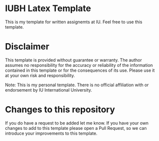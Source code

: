 # IUBH Latex Template
This is my template for written assignemts at IU. Feel free to use this template.

# Disclaimer
This template is provided without guarantee or warranty. The author assumes no responsibility for the accuracy or reliability of the information contained in this template or for the consequences of its use. Please use it at your own risk and responsibility.

Note: This is my personal template. There is no official affiliation with or endorsement by IU International University.


# Changes to this repository
If you do have a request to be added let me know.
If you have your own changes to add to this template please open a Pull Request, so we can introduce your improvements to this template.
